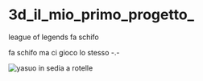 # 3d_il_mio_primo_progetto_
league of legends fa schifo

fa schifo ma ci gioco lo stesso -.-

![yasuo in sedia a rotelle](https://pbs.twimg.com/media/EjF4sR0WoAELx_7.jpg)
